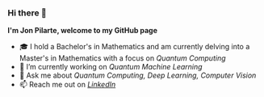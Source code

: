 ### Hi there 👋

**I'm Jon Pilarte, welcome to my GitHub page** 

- 🎓 I hold a Bachelor's in Mathematics and am currently delving into a Master's in Mathematics with a focus on _Quantum Computing_
- 🔭 I’m currently working on _Quantum Machine Learning_
- 💬 Ask me about _Quantum Computing, Deep Learning, Computer Vision_
- 📫 Reach me out on [_LinkedIn_](https://www.linkedin.com/in/jon-pilarte/)
